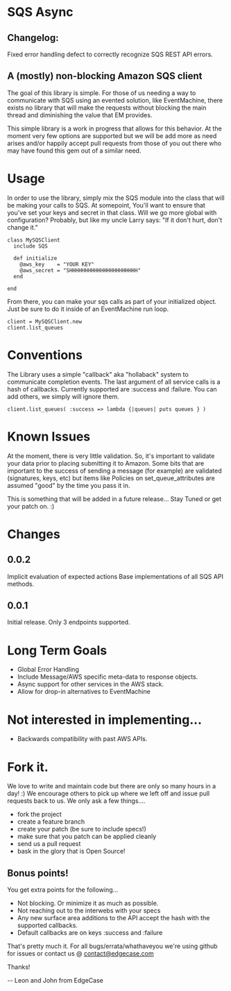 # SQS Async

## Changelog:
Fixed error handling defect to correctly recognize SQS REST API errors.

## A (mostly) non-blocking Amazon SQS client

The goal of this library is simple. For those of us needing a way to communicate with SQS 
using an evented solution, like EventMachine, there exists no library that will make the requests
without blocking the main thread and diminishing the value that EM provides.

This simple library is a work in progress that allows for this behavior. At the moment very few
options are supported but we will be add more as need arises and/or happily accept pull requests
from those of you out there who may have found this gem out of a similar need.

# Usage

In order to use the library, simply mix the SQS module into the class that will be making your calls to SQS. At somepoint, 
You'll want to ensure that you've set your keys and secret in that class. Will we go more global with configuration? Probably, 
but like my uncle Larry says: "If it don't hurt, don't change it."

    class MySQSClient
      include SQS
    
      def initialize
        @aws_key    = "YOUR KEY"
        @aws_secret = "SHHHHHHHHHHHHHHHHHHHHHH"
      end
    
    end

From there, you can make your sqs calls as part of your initialized object. Just be sure to do it inside of an
EventMachine run loop. 

    client = MySQSClient.new
    client.list_queues

# Conventions

The Library uses a simple "callback" aka "hollaback" system to communicate completion events. The last argument of all service calls 
is a hash of callbacks. Currently supported are :success and :failure. You can add others, we simply will ignore them. 

    client.list_queues( :success => lambda {|queues| puts queues } )

# Known Issues

At the moment, there is very little validation. So, it's important to validate your
data prior to placing submitting it to Amazon. Some bits that are important to the
success of sending a message (for example) are validated (signatures, keys, etc) but
items like Policies on set_queue_attributes are assumed "good" by the time you pass it in.

This is something that will be added in a future release... Stay Tuned or get your patch on. :)

# Changes

## 0.0.2
Implicit evaluation of expected actions
Base implementations of all SQS API methods.

## 0.0.1
Initial release. Only 3 endpoints supported.

# Long Term Goals
* Global Error Handling
* Include Message/AWS specific meta-data to response objects.
* Async support for other services in the AWS stack.
* Allow for drop-in alternatives to EventMachine

# Not interested in implementing...
* Backwards compatibility with past AWS APIs.

# Fork it.

We love to write and maintain code but there are only so many hours in a day! :) We encourage others to pick up where we left off and issue pull
requests back to us. We only ask a few things....

+ fork the project
+ create a feature branch
+ create your patch (be sure to include specs!)
+ make sure that you patch can be applied cleanly
+ send us a pull request
+ bask in the glory that is Open Source!

## Bonus points!

You get extra points for the following... 

+ Not blocking. Or minimize it as much as possible.
+ Not reaching out to the interwebs with your specs
+ Any new surface area additions to the API accept the hash with the supported callbacks.
+ Default callbacks are on keys :success and :failure

That's pretty much it. For all bugs/errata/whathaveyou we're using github for issues or contact us @ contact@edgecase.com

Thanks! 

-- Leon and John from EdgeCase
